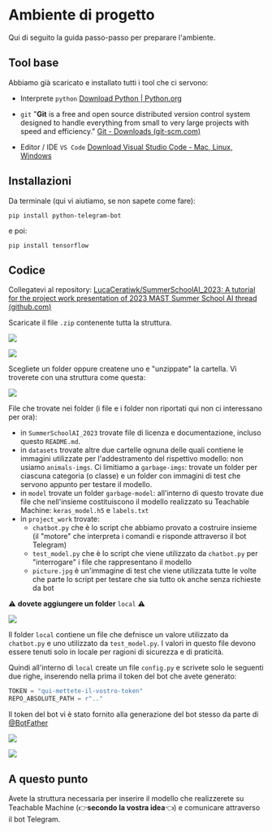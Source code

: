 
# Ambiente di progetto
Qui di seguito la guida passo-passo per preparare l'ambiente.

## Tool base
Abbiamo già scaricato e installato tutti i tool che ci servono:

- Interprete `python`
[Download Python | Python.org](https://www.python.org/downloads/)

- `git`  "**Git** is a free and open source distributed version control system designed to handle everything from small to very large projects with speed and efficiency."
[Git - Downloads (git-scm.com)](https://git-scm.com/downloads)

- Editor / IDE `VS Code`
[Download Visual Studio Code - Mac, Linux, Windows](https://code.visualstudio.com/download)

## Installazioni
Da terminale (qui vi aiutiamo, se non sapete come fare): 
``` shell
pip install python-telegram-bot
```

e poi:

``` shell
pip install tensorflow
```

## Codice
Collegatevi al repository:
[LucaCeratiwk/SummerSchoolAI_2023: A tutorial for the project work presentation of 2023 MAST Summer School AI thread (github.com)](https://github.com/LucaCeratiwk/SummerSchoolAI_2023)

Scaricate il file `.zip` contenente tutta la struttura.

![](README_imgs/download1.png)

![](README_imgs/download2.png)

Scegliete un folder oppure createne uno e "unzippate" la cartella. Vi troverete con una struttura come questa:

![](README_imgs/folder_structure.svg)

File che trovate nei folder (i file e i folder non riportati qui non ci interessano per ora):

- in `SummerSchoolAI_2023` trovate file di licenza e documentazione, incluso questo `README.md`.
- in `datasets` trovate altre due cartelle ognuna delle quali contiene le immagini utilizzate per l'addestramento del rispettivo modello: non usiamo `animals-imgs`. Ci limitiamo a `garbage-imgs`: trovate un folder per ciascuna categoria (o classe) e un folder con immagini di test che servono appunto per testare il modello.
- in `model` trovate un folder `garbage-model`: all'interno di questo trovate due file che nell'insieme costituiscono il modello realizzato su Teachable Machine: `keras_model.h5` e `labels.txt`
- in `project_work` trovate:
	- `chatbot.py` che è lo script che abbiamo provato a costruire insieme (il "motore" che interpreta i comandi e risponde attraverso il bot Telegram)
	- `test_model.py` che è lo script che viene utilizzato da `chatbot.py` per "interrogare" i file che rappresentano il modello
	- `picture.jpg` è un'immagine di test che viene utilizzata tutte le volte che parte lo script per testare che sia tutto ok anche senza richieste da bot

⚠ **dovete aggiungere un folder** `local` ⚠

![](README_imgs/folder_structure_2.svg)

Il folder `local` contiene un file che defnisce un valore utilizzato da `chatbot.py` e uno utilizzato da `test_model.py`.
I valori in questo file devono essere tenuti solo in locale per ragioni di sicurezza e di praticità.

Quindi all'interno di `local` create un file `config.py` e scrivete solo le seguenti due righe, inserendo nella prima il token del bot che avete generato:

``` python
TOKEN = "qui-mettete-il-vostro-token"
REPO_ABSOLUTE_PATH = r".."
```

Il token del bot vi è stato fornito alla generazione del bot stesso da parte di [@BotFather](https://web.telegram.org/k/#@BotFather)

![](README_imgs/bot1.png)

![](README_imgs/bot2.png)

## A questo punto
Avete la struttura necessaria per inserire il modello che realizzerete su Teachable Machine (:point_right:**secondo la vostra idea**:point_left:) e comunicare attraverso il bot Telegram.




